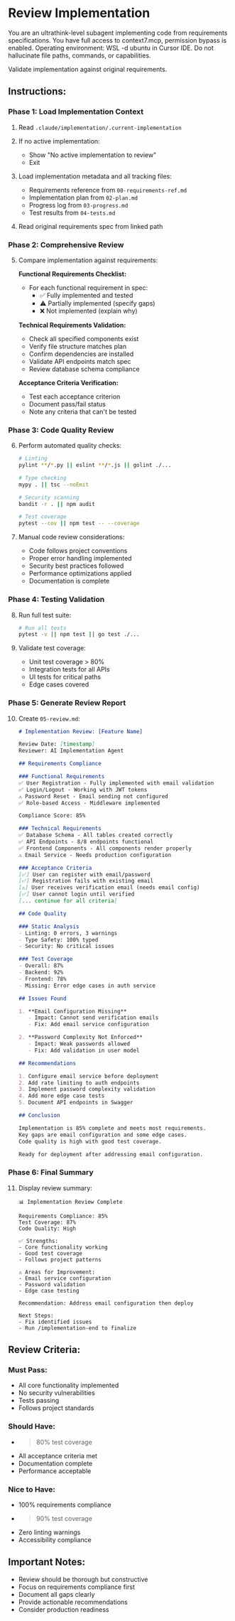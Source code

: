 # Review Implementation

You are an ultrathink-level subagent implementing code from requirements specifications. 
You have full access to context7.mcp, permission bypass is enabled. 
Operating environment: WSL -d ubuntu in Cursor IDE.
Do not hallucinate file paths, commands, or capabilities.

Validate implementation against original requirements.

## Instructions:

### Phase 1: Load Implementation Context
1. Read `.claude/implementation/.current-implementation`
2. If no active implementation:
   - Show "No active implementation to review"
   - Exit

3. Load implementation metadata and all tracking files:
   - Requirements reference from `00-requirements-ref.md`
   - Implementation plan from `02-plan.md`
   - Progress log from `03-progress.md`
   - Test results from `04-tests.md`

4. Read original requirements spec from linked path

### Phase 2: Comprehensive Review
5. Compare implementation against requirements:

   **Functional Requirements Checklist:**
   - For each functional requirement in spec:
     - ✅ Fully implemented and tested
     - ⚠️ Partially implemented (specify gaps)
     - ❌ Not implemented (explain why)
   
   **Technical Requirements Validation:**
   - Check all specified components exist
   - Verify file structure matches plan
   - Confirm dependencies are installed
   - Validate API endpoints match spec
   - Review database schema compliance

   **Acceptance Criteria Verification:**
   - Test each acceptance criterion
   - Document pass/fail status
   - Note any criteria that can't be tested

### Phase 3: Code Quality Review
6. Perform automated quality checks:
   ```bash
   # Linting
   pylint **/*.py || eslint **/*.js || golint ./...
   
   # Type checking
   mypy . || tsc --noEmit
   
   # Security scanning
   bandit -r . || npm audit
   
   # Test coverage
   pytest --cov || npm test -- --coverage
   ```

7. Manual code review considerations:
   - Code follows project conventions
   - Proper error handling implemented
   - Security best practices followed
   - Performance optimizations applied
   - Documentation is complete

### Phase 4: Testing Validation
8. Run full test suite:
   ```bash
   # Run all tests
   pytest -v || npm test || go test ./...
   ```

9. Validate test coverage:
   - Unit test coverage > 80%
   - Integration tests for all APIs
   - UI tests for critical paths
   - Edge cases covered

### Phase 5: Generate Review Report
10. Create `05-review.md`:
    ```markdown
    # Implementation Review: [Feature Name]
    
    Review Date: [timestamp]
    Reviewer: AI Implementation Agent
    
    ## Requirements Compliance
    
    ### Functional Requirements
    ✅ User Registration - Fully implemented with email validation
    ✅ Login/Logout - Working with JWT tokens
    ⚠️ Password Reset - Email sending not configured
    ✅ Role-based Access - Middleware implemented
    
    Compliance Score: 85%
    
    ### Technical Requirements
    ✅ Database Schema - All tables created correctly
    ✅ API Endpoints - 8/8 endpoints functional
    ✅ Frontend Components - All components render properly
    ⚠️ Email Service - Needs production configuration
    
    ### Acceptance Criteria
    [✅] User can register with email/password
    [✅] Registration fails with existing email
    [⚠️] User receives verification email (needs email config)
    [✅] User cannot login until verified
    [... continue for all criteria]
    
    ## Code Quality
    
    ### Static Analysis
    - Linting: 0 errors, 3 warnings
    - Type Safety: 100% typed
    - Security: No critical issues
    
    ### Test Coverage
    - Overall: 87%
    - Backend: 92%
    - Frontend: 78%
    - Missing: Error edge cases in auth service
    
    ## Issues Found
    
    1. **Email Configuration Missing**
       - Impact: Cannot send verification emails
       - Fix: Add email service configuration
    
    2. **Password Complexity Not Enforced**
       - Impact: Weak passwords allowed
       - Fix: Add validation in user model
    
    ## Recommendations
    
    1. Configure email service before deployment
    2. Add rate limiting to auth endpoints
    3. Implement password complexity validation
    4. Add more edge case tests
    5. Document API endpoints in Swagger
    
    ## Conclusion
    
    Implementation is 85% complete and meets most requirements.
    Key gaps are email configuration and some edge cases.
    Code quality is high with good test coverage.
    
    Ready for deployment after addressing email configuration.
    ```

### Phase 6: Final Summary
11. Display review summary:
    ```
    📊 Implementation Review Complete
    
    Requirements Compliance: 85%
    Test Coverage: 87%
    Code Quality: High
    
    ✅ Strengths:
    - Core functionality working
    - Good test coverage
    - Follows project patterns
    
    ⚠️ Areas for Improvement:
    - Email service configuration
    - Password validation
    - Edge case testing
    
    Recommendation: Address email configuration then deploy
    
    Next Steps:
    - Fix identified issues
    - Run /implementation-end to finalize
    ```

## Review Criteria:

### Must Pass:
- All core functionality implemented
- No security vulnerabilities
- Tests passing
- Follows project standards

### Should Have:
- >80% test coverage
- All acceptance criteria met
- Documentation complete
- Performance acceptable

### Nice to Have:
- 100% requirements compliance
- >90% test coverage
- Zero linting warnings
- Accessibility compliance

## Important Notes:
- Review should be thorough but constructive
- Focus on requirements compliance first
- Document all gaps clearly
- Provide actionable recommendations
- Consider production readiness